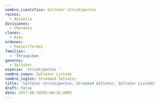 ```yaml
---
nombre_cientifico: Saltator striatipectus
reinos:
  - Animalia
divisiones:
  - Chordata
clases:
  - Aves
ordenes:
  - Passeriformes
familias:
  - 'Thraupidae '
generos:
  - Saltator
especie: 'striatipectus '
nombre_comun: Saltator Listado
nombre_ingles: Streaked Saltator
title: 'Saltator striatipectus, Streaked Saltator, Saltator Listado'
draft: false
date: 2017-08-19T02:46:32.000Z
---
```


